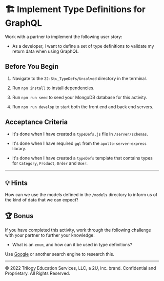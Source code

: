 # 🏗️ Implement Type Definitions for GraphQL

Work with a partner to implement the following user story:

* As a developer, I want to define a set of type definitions to validate my return data when using GraphQL.

## Before You Begin

1. Navigate to the `22-Stu_TypeDefs/Unsolved` directory in the terminal.

2. Run `npm install` to install dependencies.

3. Run `npm run seed` to seed your MongoDB database for this activity.

4. Run `npm run develop` to start both the front end and back end servers.

## Acceptance Criteria

* It's done when I have created a `typeDefs.js` file in `/server/schemas`.

* It's done when I have required `gql` from the `apollo-server-express` library.

* It's done when I have created a `typeDefs` template that contains types for `Category`, `Product`, `Order` and `User`.

---

## 💡 Hints

How can we use the models defined in the `/models` directory to inform us of the kind of data that we can expect?

## 🏆 Bonus

If you have completed this activity, work through the following challenge with your partner to further your knowledge:

* What is an `enum`, and how can it be used in type definitions?

Use [Google](https://www.google.com) or another search engine to research this.

---
© 2022 Trilogy Education Services, LLC, a 2U, Inc. brand. Confidential and Proprietary. All Rights Reserved.
